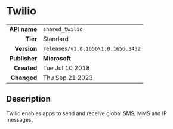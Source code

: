 # Twilio
| | |
|-:|-|
|**API name**|`shared_twilio`|
|**Tier**|Standard|
|**Version**|`releases/v1.0.1656\1.0.1656.3432`|
|**Publisher**|**Microsoft**|
|**Created**|Tue Jul 10 2018|
|**Changed**|Thu Sep 21 2023|

## Description
Twilio enables apps to send and receive global SMS, MMS and IP messages.
